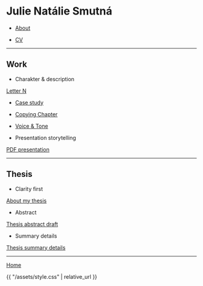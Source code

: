# Julie Natálie Smutná

- [About](02-intentional-aboutness/about.md)

- [CV](03-curriculum-vitae/cv-2020-jnsmutna.md)

---

## Work

- Charakter & description

[Letter N](01-character-description/character-description.md)

- [Case study](02-intentional-aboutness/case-study.md)

- [Copying Chapter](04-voice-tone/copying-chapter-6.md)

- [Voice & Tone](04-voice-tone/voice-tone-worksheet.md)

- Presentation storytelling

[PDF presentation](presentation.pdf)

---
## Thesis

- Clarity first

[About my thesis](06-clarity-first/thesis-outline.md)

- Abstract

[Thesis abstract draft](07-abstract-draft/thesis-abstract-draft.md)


- Summary details

[Thesis summary details](08-summary-details/thesis-summary-details.md)

---

[Home](https://github.com/JulieNSmut)

{{ "/assets/style.css" | relative_url }}


